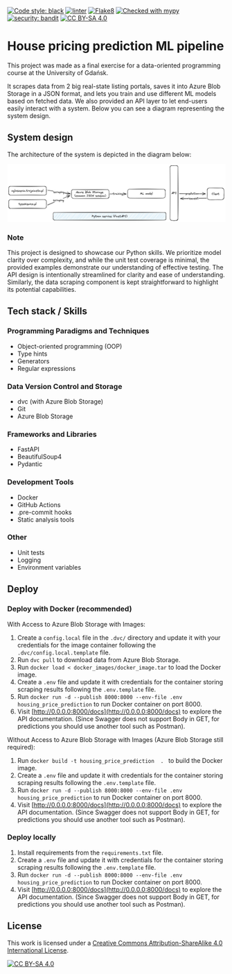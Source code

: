[![Code style: black](https://img.shields.io/badge/Code_style-black-black
)](https://github.com/psf/black)
[![linter](https://img.shields.io/badge/1st__Linter-PyLint-9acd32
)](https://github.com/pylint-dev/pylint)
[![Flake8](https://img.shields.io/badge/2nd__Linter-Flake8-ADD8E6
)](https://github.com/PyCQA/flake8)
[![Checked with mypy](https://img.shields.io/badge/Types_check-MyPy-blue
)](https://mypy-lang.org/)
[![security: bandit](https://img.shields.io/badge/Security-bandit-yellow)](https://github.com/PyCQA/bandit)
[![CC BY-SA 4.0][cc-by-sa-shield]][cc-by-sa]

# House pricing prediction ML pipeline

This project was made as a final exercise for a data-oriented programming course at the University of Gdańsk.

It scrapes data from 2 big real-state listing portals, saves it into Azure Blob Storage in a JSON format, and lets you train and use different ML models based on fetched data. We also provided an API layer to let end-users easily interact with a system. Below you can see a diagram representing the system design.

## System design

The architecture of the system is depicted in the diagram below:

![system diagram](./assets/system_design.jpeg)

### Note

This project is designed to showcase our Python skills. We prioritize model clarity over complexity, and while the unit test coverage is minimal, the provided examples demonstrate our understanding of effective testing. The API design is intentionally streamlined for clarity and ease of understanding. Similarly, the data scraping component is kept straightforward to highlight its potential capabilities.

## Tech stack / Skills

### Programming Paradigms and Techniques

- Object-oriented programming (OOP)
- Type hints
- Generators
- Regular expressions

### Data Version Control and Storage

- dvc (with Azure Blob Storage)
- Git
- Azure Blob Storage

### Frameworks and Libraries

- FastAPI
- BeautifulSoup4
- Pydantic

### Development Tools

- Docker
- GitHub Actions
- .pre-commit hooks
- Static analysis tools

### Other

- Unit tests
- Logging
- Environment variables

## Deploy

### Deploy with Docker (recommended)

With Access to Azure Blob Storage with Images:

1. Create a `config.local` file in the `.dvc/` directory and update it with your credentials for the image container following the `.dvc/config.local.template` file.
2. Run `dvc pull` to download data from Azure Blob Storage.
3. Run `docker load < docker_images/docker_image.tar` to load the Docker image.
4. Create a `.env` file and update it with credentials for the container storing scraping results following the `.env.template` file.
5. Run `docker run -d --publish 8000:8000 --env-file .env housing_price_prediction` to run Docker container on port 8000.
6. Visit [http://0.0.0.0:8000/docs](http://0.0.0.0:8000/docs) to explore the API documentation. (Since Swagger does not support Body in GET, for predictions you should use another tool such as Postman).


Without Access to Azure Blob Storage with Images (Azure Blob Storage still required):

1. Run `docker build -t housing_price_prediction  . ` to build the Docker image.
2. Create a `.env` file and update it with credentials for the container storing scraping results following the `.env.template` file.
3. Run `docker run -d --publish 8000:8000 --env-file .env housing_price_prediction` to run Docker container on port 8000.
4. Visit [http://0.0.0.0:8000/docs](http://0.0.0.0:8000/docs) to explore the API documentation. (Since Swagger does not support Body in GET, for predictions you should use another tool such as Postman).

### Deploy locally

1. Install requirements from the `requirements.txt` file.
2. Create a `.env` file and update it with credentials for the container storing scraping results following the `.env.template` file.
3. Run `docker run -d --publish 8000:8000 --env-file .env housing_price_prediction` to run Docker container on port 8000.
4. Visit [http://0.0.0.0:8000/docs](http://0.0.0.0:8000/docs) to explore the API documentation. (Since Swagger does not support Body in GET, for predictions you should use another tool such as Postman).

## License

This work is licensed under a
[Creative Commons Attribution-ShareAlike 4.0 International License][cc-by-sa].

[![CC BY-SA 4.0][cc-by-sa-image]][cc-by-sa]

[cc-by-sa]: http://creativecommons.org/licenses/by-sa/4.0/
[cc-by-sa-image]: https://licensebuttons.net/l/by-sa/4.0/88x31.png
[cc-by-sa-shield]: https://img.shields.io/badge/License-CC%20BY--SA%204.0-lightgrey.svg
